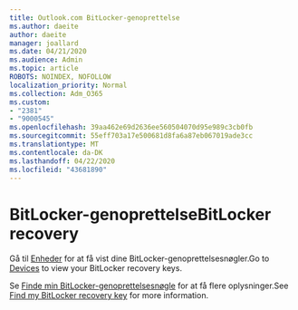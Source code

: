 ```yaml
---
title: Outlook.com BitLocker-genoprettelse
ms.author: daeite
author: daeite
manager: joallard
ms.date: 04/21/2020
ms.audience: Admin
ms.topic: article
ROBOTS: NOINDEX, NOFOLLOW
localization_priority: Normal
ms.collection: Adm_O365
ms.custom:
- "2381"
- "9000545"
ms.openlocfilehash: 39aa462e69d2636ee560504070d95e989c3cb0fb
ms.sourcegitcommit: 55eff703a17e500681d8fa6a87eb067019ade3cc
ms.translationtype: MT
ms.contentlocale: da-DK
ms.lasthandoff: 04/22/2020
ms.locfileid: "43681890"
---
```

# <a name="bitlocker-recovery"></a><span data-ttu-id="8a10b-102">BitLocker-genoprettelse</span><span class="sxs-lookup"><span data-stu-id="8a10b-102">BitLocker recovery</span></span>

<span data-ttu-id="8a10b-103">Gå til [Enheder](https://account.microsoft.com/devices/recoverykey) for at få vist dine BitLocker-genoprettelsesnøgler.</span><span class="sxs-lookup"><span data-stu-id="8a10b-103">Go to [Devices](https://account.microsoft.com/devices/recoverykey) to view your BitLocker recovery keys.</span></span>

<span data-ttu-id="8a10b-104">Se [Finde min BitLocker-genoprettelsesnøgle](https://support.microsoft.com/help/4026181) for at få flere oplysninger.</span><span class="sxs-lookup"><span data-stu-id="8a10b-104">See [Find my BitLocker recovery key](https://support.microsoft.com/help/4026181) for more information.</span></span>